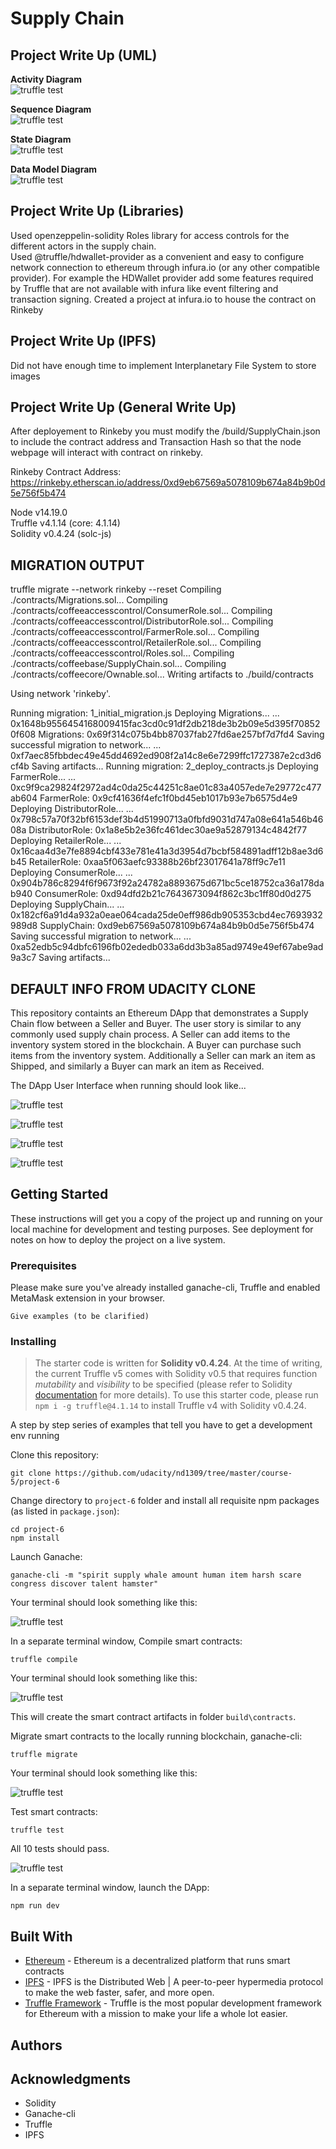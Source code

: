 # Supply Chain


## Project Write Up (UML)
**Activity Diagram**    
![truffle test](images/ActivityDiagram.png)

**Sequence Diagram**    
![truffle test](images/SequenceDiagram.png)

**State Diagram**    
![truffle test](images/StateDiagram.png)

**Data Model Diagram**    
![truffle test](images/DataModelDiagram.png)

## Project Write Up (Libraries)
Used openzeppelin-solidity Roles library for access controls for the different actors in the supply chain.  
Used @truffle/hdwallet-provider as a convenient and easy to configure network connection to ethereum through infura.io (or any other compatible provider).
For example the HDWallet provider add some features required by Truffle that are not available with infura like event filtering and transaction signing.
Created a project at infura.io to house the contract on Rinkeby

## Project Write Up (IPFS)
Did not have enough time to implement Interplanetary File System to store images

## Project Write Up (General Write Up)

After deployement to Rinkeby you must modify the /build/SupplyChain.json to include the contract address and Transaction Hash so that the node webpage will interact with contract on rinkeby.    

Rinkeby Contract Address: https://rinkeby.etherscan.io/address/0xd9eb67569a5078109b674a84b9b0d5e756f5b474    

Node v14.19.0  
Truffle v4.1.14 (core: 4.1.14)  
Solidity v0.4.24 (solc-js)  

## MIGRATION OUTPUT
truffle migrate --network rinkeby --reset
Compiling ./contracts/Migrations.sol...
Compiling ./contracts/coffeeaccesscontrol/ConsumerRole.sol...
Compiling ./contracts/coffeeaccesscontrol/DistributorRole.sol...
Compiling ./contracts/coffeeaccesscontrol/FarmerRole.sol...
Compiling ./contracts/coffeeaccesscontrol/RetailerRole.sol...
Compiling ./contracts/coffeeaccesscontrol/Roles.sol...
Compiling ./contracts/coffeebase/SupplyChain.sol...
Compiling ./contracts/coffeecore/Ownable.sol...
Writing artifacts to ./build/contracts

Using network 'rinkeby'.

Running migration: 1_initial_migration.js
  Deploying Migrations...
  ... 0x1648b9556454168009415fac3cd0c91df2db218de3b2b09e5d395f708520f608
  Migrations: 0x69f314c075b4bb87037fab27fd6ae257bf7d7fd4
Saving successful migration to network...
  ... 0xf7aec85fbbdec49e45dd4692ed908f2a14c8e6e7299ffc1727387e2cd3d6cf4b
Saving artifacts...
Running migration: 2_deploy_contracts.js
  Deploying FarmerRole...
  ... 0xc9f9ca29824f2972ad4c0da25c44251c8ae01c83a4057ede7e29772c477ab604
  FarmerRole: 0x9cf41636f4efc1f0bd45eb1017b93e7b6575d4e9
  Deploying DistributorRole...
  ... 0x798c57a70f32bf6153def3b4d51990713a0fbfd9031d747a08e641a546b4608a
  DistributorRole: 0x1a8e5b2e36fc461dec30ae9a52879134c4842f77
  Deploying RetailerRole...
  ... 0x16caa4d3e7fe8894cbf433e781e41a3d3954d7bcbf584891adff12b8ae3d6b45
  RetailerRole: 0xaa5f063aefc93388b26bf23017641a78ff9c7e11
  Deploying ConsumerRole...
  ... 0x904b786c8294f6f9673f92a24782a8893675d671bc5ce18752ca36a178dab940
  ConsumerRole: 0xd94dfd2b21c7643673094f862c3bc1ff80d0d275
  Deploying SupplyChain...
  ... 0x182cf6a91d4a932a0eae064cada25de0eff986db905353cbd4ec7693932989d8
  SupplyChain: 0xd9eb67569a5078109b674a84b9b0d5e756f5b474
Saving successful migration to network...
  ... 0xa52edb5c94dbfc6196fb02ededb033a6dd3b3a85ad9749e49ef67abe9ad9a3c7
Saving artifacts...

## DEFAULT INFO FROM UDACITY CLONE
This repository containts an Ethereum DApp that demonstrates a Supply Chain flow between a Seller and Buyer. The user story is similar to any commonly used supply chain process. A Seller can add items to the inventory system stored in the blockchain. A Buyer can purchase such items from the inventory system. Additionally a Seller can mark an item as Shipped, and similarly a Buyer can mark an item as Received.

The DApp User Interface when running should look like...

![truffle test](images/ftc_product_overview.png)

![truffle test](images/ftc_farm_details.png)

![truffle test](images/ftc_product_details.png)

![truffle test](images/ftc_transaction_history.png)


## Getting Started

These instructions will get you a copy of the project up and running on your local machine for development and testing purposes. See deployment for notes on how to deploy the project on a live system.

### Prerequisites

Please make sure you've already installed ganache-cli, Truffle and enabled MetaMask extension in your browser.

```
Give examples (to be clarified)
```

### Installing

> The starter code is written for **Solidity v0.4.24**. At the time of writing, the current Truffle v5 comes with Solidity v0.5 that requires function *mutability* and *visibility* to be specified (please refer to Solidity [documentation](https://docs.soliditylang.org/en/v0.5.0/050-breaking-changes.html) for more details). To use this starter code, please run `npm i -g truffle@4.1.14` to install Truffle v4 with Solidity v0.4.24. 

A step by step series of examples that tell you have to get a development env running

Clone this repository:

```
git clone https://github.com/udacity/nd1309/tree/master/course-5/project-6
```

Change directory to ```project-6``` folder and install all requisite npm packages (as listed in ```package.json```):

```
cd project-6
npm install
```

Launch Ganache:

```
ganache-cli -m "spirit supply whale amount human item harsh scare congress discover talent hamster"
```

Your terminal should look something like this:

![truffle test](images/ganache-cli.png)

In a separate terminal window, Compile smart contracts:

```
truffle compile
```

Your terminal should look something like this:

![truffle test](images/truffle_compile.png)

This will create the smart contract artifacts in folder ```build\contracts```.

Migrate smart contracts to the locally running blockchain, ganache-cli:

```
truffle migrate
```

Your terminal should look something like this:

![truffle test](images/truffle_migrate.png)

Test smart contracts:

```
truffle test
```

All 10 tests should pass.

![truffle test](images/truffle_test.png)

In a separate terminal window, launch the DApp:

```
npm run dev
```

## Built With

* [Ethereum](https://www.ethereum.org/) - Ethereum is a decentralized platform that runs smart contracts
* [IPFS](https://ipfs.io/) - IPFS is the Distributed Web | A peer-to-peer hypermedia protocol
to make the web faster, safer, and more open.
* [Truffle Framework](http://truffleframework.com/) - Truffle is the most popular development framework for Ethereum with a mission to make your life a whole lot easier.


## Authors


## Acknowledgments

* Solidity
* Ganache-cli
* Truffle
* IPFS

